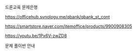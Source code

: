 
드론교육 문제은행

https://officehub.synology.me/qbank/qbank_st_cont

https://smartstore.naver.com/itemoffice/products/9900908305

https://youtu.be/1Px6V-zwZD8

문제 풀이반 안내
